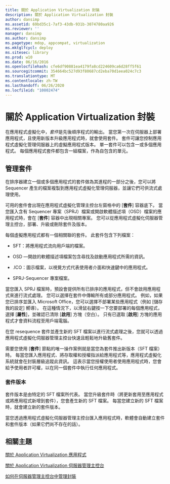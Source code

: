 ```yaml
---
title: 關於 Application Virtualization 封裝
description: 關於 Application Virtualization 封裝
author: dansimp
ms.assetid: 69bd35c1-7af3-43db-931b-3074780aa926
ms.reviewer: ''
manager: dansimp
ms.author: dansimp
ms.pagetype: mdop, appcompat, virtualization
ms.mktglfcycl: deploy
ms.sitesec: library
ms.prod: w10
ms.date: 06/16/2016
ms.openlocfilehash: cfe6df90881ea4179fa8cd224609ca6d28ff5f61
ms.sourcegitcommit: 354664bc527d93f80687cd2eba70d1eea024c7c3
ms.translationtype: MT
ms.contentlocale: zh-TW
ms.lasthandoff: 06/26/2020
ms.locfileid: "10802474"
---
```

# 關於 Application Virtualization 封裝


在應用程式虛擬化中，*套件*是先後順序程式的輸出。 當您第一次在伺服器上部署應用程式，且使用新版本升級應用程式時，就會使用套件。 套件可讓您控制應用程式虛擬化管理伺服器上的虛擬應用程式版本。 單一套件可以包含一或多個應用程式。 每個應用程式套件都包含一組檔案，作為自包含的單元。

## 管理套件


在排序器建立一個或多個應用程式的套件做為其進程的一部分之後，您可以將 Sequencer 產生的檔案複製到應用程式虛擬化管理伺服器，並讓它們可供流式處理使用。

可用的套件會出現在應用程式虛擬化管理主控台左窗格中的 [**套件**] 容器底下。 當您匯入含有 Sequencer 專案（SPRJ）檔案或開啟軟體描述項（OSD）檔案的應用程式時，會在 [**套件**] 容器中出現相關專案。 您可以從應用程式虛擬化伺服器管理主控台，部署、升級或刪除套件及版本。

每個虛擬應用程式都有一個相關聯的套件。 此套件包含下列檔案：

-   SFT：將應用程式流向用戶端的檔案。

-   OSD —開啟的軟體描述項檔案包含尋找及啟動應用程式所需的資訊。

-   .ICO：圖示檔案，以視覺方式代表使用者介面和快速鍵中的應用程式。

-   SPRJ-Sequencer 專案檔案。

當您匯入 SPRJ 檔案時，預設會提供所有已排序的應用程式，但不會啟用應用程式來進行流式處理。 您可以選擇在套件中傳輸所有或部分應用程式。 例如，如果您已排序並匯入 Microsoft Office，您可以選擇不部署某些應用程式（例如 [儲存我的設定] 嚮導）。 在這種情況下，以滑鼠右鍵按一下您要部署的每個應用程式，選擇 [**屬性**]，並確認已清除 [**啟用**] 方塊（空白）。 只有已選取 [**啟用**] 方塊的應用程式才會資料流程至用戶端電腦。

在您 resequence 套件並產生新的 SFT 檔案以進行流式處理之後，您就可以透過應用程式虛擬化伺服器管理主控台快速且輕鬆地升級舊套件。

需要您使用 [**套件**] 節點的唯一操作案例就是當您為套件推出新版本（SFT 檔案）時。 每當您匯入應用程式、將存取權和授權指派給應用程式等，應用程式虛擬化系統就會在封裝層級追蹤此資訊。 這表示當您授權使用者使用應用程式時，您會給予使用者許可權，以在同一個套件中執行任何應用程式。

### 套件版本

套件版本是由特定的 SFT 檔案所代表。 當您升級套件時（將更新套用至應用程式或將應用程式新增到套件），您會產生新的 SFT 檔案。 每當您建立新的 SFT 檔案時，就會建立新的套件版本。

當您透過應用程式虛擬化伺服器管理主控台匯入應用程式時，軟體會自動建立套件和套件版本（如果它們尚不存在的話）。

## 相關主題


[關於 Application Virtualization 應用程式](about-application-virtualization-applications.md)

[關於 Application Virtualization 伺服器管理主控台](about-the-application-virtualization-server-management-console.md)

[如何在伺服器管理主控台中管理封裝](how-to-manage-packages-in-the-server-management-console.md)

 

 





